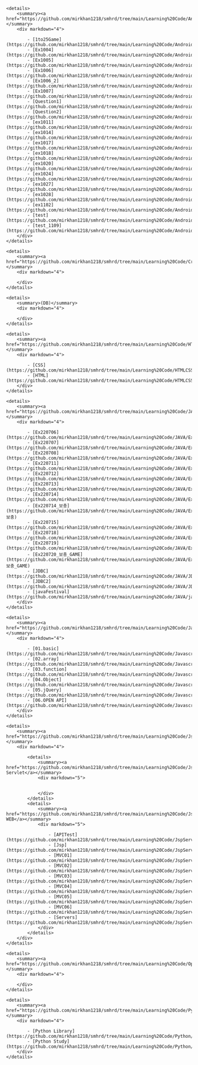 <div markdown="3">

    <details>
        <summary><a href="https://github.com/mirkhan1218/smhrd/tree/main/Learning%20Code/AndroidStudioProjects">AndroidStudioProjects</a></summary>
        <div markdown="4">

            - [1to25Game](https://github.com/mirkhan1218/smhrd/tree/main/Learning%20Code/AndroidStudioProjects/1to25Game)
            - [Ex1004](https://github.com/mirkhan1218/smhrd/tree/main/Learning%20Code/AndroidStudioProjects/Ex1004)
            - [Ex1005](https://github.com/mirkhan1218/smhrd/tree/main/Learning%20Code/AndroidStudioProjects/Ex10052)
            - [Ex1006](https://github.com/mirkhan1218/smhrd/tree/main/Learning%20Code/AndroidStudioProjects/Ex1006)
            - [Ex1006_2](https://github.com/mirkhan1218/smhrd/tree/main/Learning%20Code/AndroidStudioProjects/Ex1006_2)
            - [Ex1007](https://github.com/mirkhan1218/smhrd/tree/main/Learning%20Code/AndroidStudioProjects/Ex1007)
            - [Question1](https://github.com/mirkhan1218/smhrd/tree/main/Learning%20Code/AndroidStudioProjects/Question1)
            - [Question2](https://github.com/mirkhan1218/smhrd/tree/main/Learning%20Code/AndroidStudioProjects/Question2)
            - [ex1011](https://github.com/mirkhan1218/smhrd/tree/main/Learning%20Code/AndroidStudioProjects/ex1011)
            - [ex1014](https://github.com/mirkhan1218/smhrd/tree/main/Learning%20Code/AndroidStudioProjects/ex1014)
            - [ex1017](https://github.com/mirkhan1218/smhrd/tree/main/Learning%20Code/AndroidStudioProjects/ex1017)
            - [ex1018](https://github.com/mirkhan1218/smhrd/tree/main/Learning%20Code/AndroidStudioProjects/ex1018)
            - [ex1020](https://github.com/mirkhan1218/smhrd/tree/main/Learning%20Code/AndroidStudioProjects/ex1020)
            - [ex1024](https://github.com/mirkhan1218/smhrd/tree/main/Learning%20Code/AndroidStudioProjects/ex1024)
            - [ex1027](https://github.com/mirkhan1218/smhrd/tree/main/Learning%20Code/AndroidStudioProjects/ex1027)
            - [ex1028](https://github.com/mirkhan1218/smhrd/tree/main/Learning%20Code/AndroidStudioProjects/ex1028)
            - [ex1102](https://github.com/mirkhan1218/smhrd/tree/main/Learning%20Code/AndroidStudioProjects/ex1102)
            - [test](https://github.com/mirkhan1218/smhrd/tree/main/Learning%20Code/AndroidStudioProjects/test)
            - [test_1109](https://github.com/mirkhan1218/smhrd/tree/main/Learning%20Code/AndroidStudioProjects/test_1109)
        </div>
    </details>

    <details>
        <summary><a href="https://github.com/mirkhan1218/smhrd/tree/main/Learning%20Code/Crawling">Crawling</a></summary>
        <div markdown="4">

        </div>
    </details>

    <details>
        <summary>(DB)</summary>
        <div markdown="4">

        </div>
    </details>

    <details>
        <summary><a href="https://github.com/mirkhan1218/smhrd/tree/main/Learning%20Code/HTMLCSS">HTMLCSS</a></summary>
        <div markdown="4">

            - [CSS](https://github.com/mirkhan1218/smhrd/tree/main/Learning%20Code/HTMLCSS/CSS)
            - [HTML](https://github.com/mirkhan1218/smhrd/tree/main/Learning%20Code/HTMLCSS/HTML)
        </div>
    </details>

    <details>
        <summary><a href="https://github.com/mirkhan1218/smhrd/tree/main/Learning%20Code/JAVA">JAVA</a></summary>
        <div markdown="4">

            - [Ex220706](https://github.com/mirkhan1218/smhrd/tree/main/Learning%20Code/JAVA/Ex220706)
            - [Ex220707](https://github.com/mirkhan1218/smhrd/tree/main/Learning%20Code/JAVA/Ex220707)
            - [Ex220708](https://github.com/mirkhan1218/smhrd/tree/main/Learning%20Code/JAVA/Ex220708)
            - [Ex220711](https://github.com/mirkhan1218/smhrd/tree/main/Learning%20Code/JAVA/Ex220711)
            - [Ex220712](https://github.com/mirkhan1218/smhrd/tree/main/Learning%20Code/JAVA/Ex220712)
            - [Ex220713](https://github.com/mirkhan1218/smhrd/tree/main/Learning%20Code/JAVA/Ex220713)
            - [Ex220714](https://github.com/mirkhan1218/smhrd/tree/main/Learning%20Code/JAVA/Ex220714)
            - [Ex220714_보충](https://github.com/mirkhan1218/smhrd/tree/main/Learning%20Code/JAVA/Ex220714_보충)
            - [Ex220715](https://github.com/mirkhan1218/smhrd/tree/main/Learning%20Code/JAVA/Ex220715)
            - [Ex220718](https://github.com/mirkhan1218/smhrd/tree/main/Learning%20Code/JAVA/Ex220718)
            - [Ex220719](https://github.com/mirkhan1218/smhrd/tree/main/Learning%20Code/JAVA/Ex220719)
            - [Ex220720_보충_GAME](https://github.com/mirkhan1218/smhrd/tree/main/Learning%20Code/JAVA/Ex220720_보충_GAME)
            - [JDBC](https://github.com/mirkhan1218/smhrd/tree/main/Learning%20Code/JAVA/JDBC)
            - [JDBC2](https://github.com/mirkhan1218/smhrd/tree/main/Learning%20Code/JAVA/JDBC2)
            - [javaFestival](https://github.com/mirkhan1218/smhrd/tree/main/Learning%20Code/JAVA/javaFestival)
        </div>
    </details>

    <details>
        <summary><a href="https://github.com/mirkhan1218/smhrd/tree/main/Learning%20Code/Javascript">JavaSsript</a></summary>
        <div markdown="4">

            - [01.basic](https://github.com/mirkhan1218/smhrd/tree/main/Learning%20Code/Javascript/01.basic)
            - [02.array](https://github.com/mirkhan1218/smhrd/tree/main/Learning%20Code/Javascript/02.array)
            - [03.function](https://github.com/mirkhan1218/smhrd/tree/main/Learning%20Code/Javascript/03.function)
            - [04.Object](https://github.com/mirkhan1218/smhrd/tree/main/Learning%20Code/Javascript/04.Object)
            - [05.jQuery](https://github.com/mirkhan1218/smhrd/tree/main/Learning%20Code/Javascript/05.jQuery)
            - [06.OPEN API](https://github.com/mirkhan1218/smhrd/tree/main/Learning%20Code/Javascript/06.OPEN%20API)
        </div>
    </details>

    <details>
        <summary><a href="https://github.com/mirkhan1218/smhrd/tree/main/Learning%20Code/JspServlet">JspServlet</a></summary>
        <div markdown="4">

            <details>
                <summary><a href="https://github.com/mirkhan1218/smhrd/tree/main/Learning%20Code/JspServlet/Servlet">- Servlet</a></summary>
                <div markdown="5">


                </div>
            </details>
            <details>
                <summary><a href="https://github.com/mirkhan1218/smhrd/tree/main/Learning%20Code/JspServlet/Web">- WEB</a></summary>
                <div markdown="5">

                    - [APITest](https://github.com/mirkhan1218/smhrd/tree/main/Learning%20Code/JspServlet/Web/APITest)
                    - [Jsp](https://github.com/mirkhan1218/smhrd/tree/main/Learning%20Code/JspServlet/Web/Jsp)
                    - [MVC01](https://github.com/mirkhan1218/smhrd/tree/main/Learning%20Code/JspServlet/Web/MVC01)
                    - [MVC02](https://github.com/mirkhan1218/smhrd/tree/main/Learning%20Code/JspServlet/Web/MVC02)
                    - [MVC03](https://github.com/mirkhan1218/smhrd/tree/main/Learning%20Code/JspServlet/Web/MVC03)
                    - [MVC04](https://github.com/mirkhan1218/smhrd/tree/main/Learning%20Code/JspServlet/Web/MVC04)
                    - [MVC05](https://github.com/mirkhan1218/smhrd/tree/main/Learning%20Code/JspServlet/Web/MVC05)
                    - [MVC06](https://github.com/mirkhan1218/smhrd/tree/main/Learning%20Code/JspServlet/Web/MVC06)
                    - [Servers](https://github.com/mirkhan1218/smhrd/tree/main/Learning%20Code/JspServlet/Web/Servers)
                </div>
            </details>
        </div>
    </details>

    <details>
        <summary><a href="https://github.com/mirkhan1218/smhrd/tree/main/Learning%20Code/OpenCV">OpenCV</a></summary>
        <div markdown="4">

        </div>
    </details>

    <details>
        <summary><a href="https://github.com/mirkhan1218/smhrd/tree/main/Learning%20Code/Python">Python</a></summary>
        <div markdown="4">

            - [Python Library](https://github.com/mirkhan1218/smhrd/tree/main/Learning%20Code/Python/Python%20Library)
            - [Python Study](https://github.com/mirkhan1218/smhrd/tree/main/Learning%20Code/Python/Python%20Study)
        </div>
    </details>
</div>
